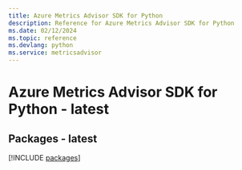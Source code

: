 ```yaml
---
title: Azure Metrics Advisor SDK for Python
description: Reference for Azure Metrics Advisor SDK for Python
ms.date: 02/12/2024
ms.topic: reference
ms.devlang: python
ms.service: metricsadvisor
---
```

# Azure Metrics Advisor SDK for Python - latest
## Packages - latest
[!INCLUDE [packages](metrics-advisor-index.md)]